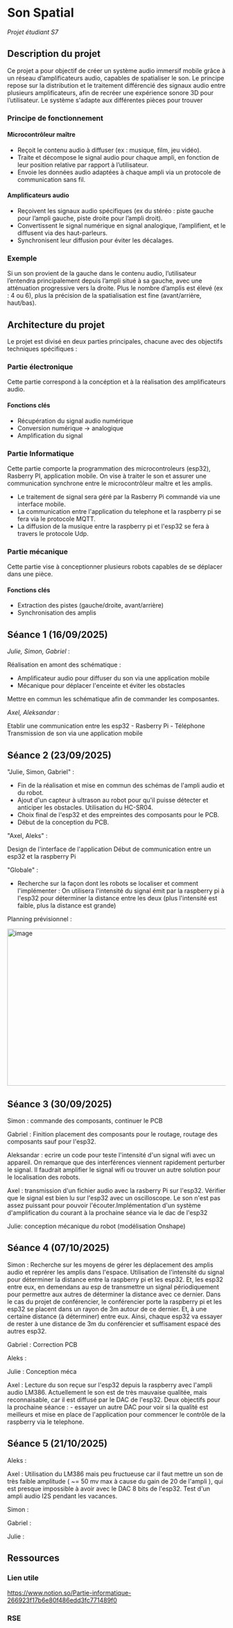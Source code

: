 # **Son Spatial**
*Projet étudiant S7*

## Description du projet 

Ce projet a pour objectif de créer un système audio immersif mobile grâce à un réseau d’amplificateurs audio, capables de spatialiser le son. Le principe repose sur la distribution et le traitement différencié des signaux audio entre plusieurs amplificateurs, afin de recréer une expérience sonore 3D pour l’utilisateur. Le système s'adapte aux différentes pièces pour trouver 

### Principe de fonctionnement 

#### Microcontrôleur maître

- Reçoit le contenu audio à diffuser (ex : musique, film, jeu vidéo).
- Traite et décompose le signal audio pour chaque ampli, en fonction de leur position relative par rapport à l’utilisateur.
- Envoie les données audio adaptées à chaque ampli via un protocole de communication sans fil.

#### Amplificateurs audio

- Reçoivent les signaux audio spécifiques (ex du stéréo : piste gauche pour l’ampli gauche, piste droite pour l’ampli droit).
- Convertissent le signal numérique en signal analogique, l’amplifient, et le diffusent via des haut-parleurs.
- Synchronisent leur diffusion pour éviter les décalages.

### Exemple

Si un son provient de la gauche dans le contenu audio, l’utilisateur l’entendra principalement depuis l’ampli situé à sa gauche, avec une atténuation progressive vers la droite. Plus le nombre d’amplis est élevé (ex : 4 ou 6), plus la précision de la spatialisation est fine (avant/arrière, haut/bas).

## Architecture du projet

Le projet est divisé en deux parties principales, chacune avec des objectifs techniques spécifiques :

### Partie électronique

Cette partie correspond à la concéption et à la réalisation des amplificateurs audio.

#### Fonctions clés 

- Récupération du signal audio numérique
- Conversion numérique → analogique
- Amplification du signal

### Partie Informatique

Cette partie comporte la programmation des microcontroleurs (esp32), Rasberry PI, application mobile.
On vise à traiter le son et assurer une communication synchrone entre le microcontrôleur maître et les amplis.
- Le traitement de signal sera géré par la Rasberry Pi commandé via une interface mobile. 
- La communication entre l'application du telephone et la raspberry pi se fera via le protocole MQTT.
- La diffusion de la musique entre la raspberry pi et l'esp32 se fera à travers le protocole Udp.

### Partie mécanique

Cette partie vise à conceptionner plusieurs robots capables de se déplacer dans une pièce. 

#### Fonctions clés

- Extraction des pistes (gauche/droite, avant/arrière)
- Synchronisation des amplis

## Séance 1 (16/09/2025)

*Julie, Simon, Gabriel* :

Réalisation en amont des schématique :
- Amplificateur audio pour diffuser du son via une application mobile
- Mécanique pour déplacer l'enceinte et éviter les obstacles
  
Mettre en commun les schématique afin de commander les composantes. 

*Axel, Aleksandar* : 

Etablir une communication entre les esp32 - Rasberry Pi - Téléphone
Transmission de son via une application mobile

## Séance 2 (23/09/2025)

"Julie, Simon, Gabriel" : 

- Fin de la réalisation et mise en commun des schémas de l'ampli audio et du robot.
- Ajout d'un capteur à ultrason au robot pour qu'il puisse détecter et anticiper les obstacles. Utilisation du HC-SR04.
- Choix final de l'esp32 et des empreintes des composants pour le PCB. 
- Début de la conception du PCB.

"Axel, Aleks" :

Design de l'interface de l'application
Début de communication entre un esp32 et la raspberry Pi

"Globale" :
- Recherche sur la façon dont les robots se localiser et comment l'implémenter : On utilisera l'intensité du signal émit par la raspberry pi à l'esp32 pour déterminer la distance entre les deux (plus l'intensité est faible, plus la distance est grande)

Planning prévisionnel :

<img width="1354" height="362" alt="image" src="https://github.com/user-attachments/assets/6d0e3242-3ce1-4a6d-a6a6-cdb654a1a0d4" />

## Séance 3 (30/09/2025)

Simon : commande des composants, continuer le PCB

Gabriel : Finition placement des composants pour le routage, routage des composants sauf pour l'esp32. 

Aleksandar : ecrire un code pour teste l'intensité d'un signal wifi avec un appareil. On remarque que des interférences viennent rapidement perturber le signal. Il faudrait amplifier le signal wifi ou trouver un autre solution pour le localisation des robots.

Axel : transmission d'un fichier audio avec la rasberry Pi sur l'esp32. Vérifier que le signal est bien lu sur l'esp32 avec un oscilloscope. Le son n'est pas assez puissant pour pouvoir l'écouter.Implémentation d'un système d'amplification du courant à la prochaine séance via le dac de l'esp32


Julie: conception mécanique du robot (modélisation Onshape)

## Séance 4 (07/10/2025)

Simon : Recherche sur les moyens de gérer les déplacement des amplis audio et reprérer les amplis dans l'espace. Utilisation de l'intensité du signal pour déterminer la distance entre la raspberry pi et les esp32. Et, les esp32 entre eux, en demendans au esp de transmettre un signal périodiquement pour permettre aux autres de déterminer la distance avec ce dernier. Dans le cas du projet de conférencier, le conférencier porte la raspberry pi et les esp32 se placent dans un rayon de 3m autour de ce dernier. Et, à une certaine distance (à déterminer) entre eux. Ainsi, chaque esp32 va essayer de rester à une distance de 3m du conférencier et suffisament espacé des autres esp32.

 Gabriel : Correction PCB

 Aleks : 

 Julie : Conception méca 

 Axel : Lecture du son reçue sur l'esp32 depuis la raspberry avec l'ampli audio LM386. Actuellement le son est de très mauvaise qualitée, mais reconnaisable, car il est diffusé par le DAC de l'esp32. Deux objectifs pour la prochaine séance : - essayer un autre DAC pour voir si la qualité est meilleurs et mise en place de l'application pour commencer le contrôle de la raspberry via le telephone.

## Séance 5 (21/10/2025)

Aleks : 

Axel : Utilisation du LM386 mais peu fructueuse car il faut mettre un son de très faible amplitude ( ~= 50 mv max à cause du gain de 20 de l'ampli ), qui est presque impossible à avoir avec le DAC 8 bits de l'esp32. Test d'un ampli audio I2S pendant les vacances.

Simon : 

Gabriel : 

Julie : 

## Ressources

### Lien utile

https://www.notion.so/Partie-informatique-266923f17b6e80f486edd3fc771489f0

### RSE

